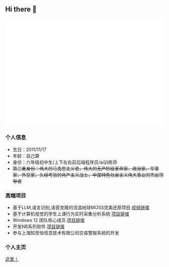 ## Hi there 👋
<div align="center">
  <img src="welcome.svg">
</div>

### 个人信息
- 生日：2011/11/17
- 年龄：自己算
- 身份：六年级初中生/上下左右前后端程序员/ai训练师
- ~~第二重身份：伟大的马克思主义者，伟大的无产阶级革命家、政治家、军事家、外交家，久经考验的共产主义战士，中国特色社会主义伟大事业的杰出领导者~~
### 高端项目
- 基于LLM,语言识别,语音克隆的流浪地球MOSS完美还原项目 [视频链接](https://www.bilibili.com/video/BV1Dh411g7aR)
- 基于计算机视觉的学生上课行为实时采集分析系统 [项目链接](https://github.com/NB-Group/Intelligent-Classroom-System)
- Windows 12 团队核心成员 [项目链接](https://github.com/tjy-gitnub/win12)
- 开发NB系列软件 [项目链接](https://github.com/NB-Group/NB-software)
- 参与上海知至恒信息技术有限公司交易警报系统的开发

### 个人主页
[这里！](https://nb-group.github.io/)
### 


<!--
**NB-Group/NB-Group** is a ✨ _special_ ✨ repository because its `README.md` (this file) appears on your GitHub profile.

Here are some ideas to get you started:

- 🔭 I’m currently working on ...
- 🌱 I’m currently learning ...
- 👯 I’m looking to collaborate on ...
- 🤔 I’m looking for help with ...
- 💬 Ask me about ...
- 📫 How to reach me: ...
- 😄 Pronouns: ...
- ⚡ Fun fact: ...
-->
